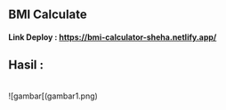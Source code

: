 ## BMI Calculate
#### Link Deploy : https://bmi-calculator-sheha.netlify.app/
## Hasil :
<br> ![gambar[(gambar1.png)
